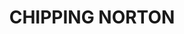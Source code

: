 ---
lastmod: '2025-04-06T06:05:20+00:00'
latitude: -33.928392
layout: suburb
longitude: 150.921448
postcode: '2170'
state: NSW
title: CHIPPING NORTON
url: /nsw/chipping-norton/
---